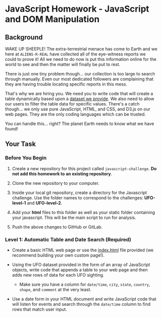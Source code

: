 ﻿# JavaScript Homework - JavaScript and DOM Manipulation

## Background

WAKE UP SHEEPLE! The extra-terrestrial menace has come to Earth and 
we here at `ALIENS-R-REAL` have collected all of the eye-witness reports 
we could to prove it! All we need to do now is put this information online 
for the world to see and then the matter will finally be put to rest.

There is just one tiny problem though... our collection is too large to 
search through manually. Even our most dedicated followers are 
complaining that they are having trouble locating specific reports 
in this mess.

That's why we are hiring you. We need you to write code that will
 create a table dynamically based upon a 
[dataset we provide](StarterCode/static/js/data.js). We also need to 
allow our users to filter the table data for specific values. There's 
a catch though... we only use pure JavaScript, HTML, and CSS, and D3.js 
on our web pages. They are the only coding languages which can be trusted.

You can handle this... right? The planet Earth needs to know what we have 
found!




## Your Task

### Before You Begin

1. Create a new repository for this project called `javascript-challenge`. 
**Do not add this homework to an existing repository**.

2. Clone the new repository to your computer.

3. Inside your local git repository, create a directory for the 
Javascript challenge. Use the folder names to correspond to the 
challenges: **UFO-level-1** and **UFO-level-2**.

4. Add your **html** files to this folder as well as your static 
folder containing your javascript. This will be the main script to 
run for analysis.

5. Push the above changes to GitHub or GitLab.






### Level 1: Automatic Table and Date Search (Required)

* Create a basic HTML web page or use the 
[index.html](StarterCode/index.html) file provided 
(we recommend building your own custom page!).

* Using the UFO dataset provided in the form of 
an array of JavaScript objects, write code that appends a table 
to your web page and then adds new rows of data for each UFO 
sighting.

  * Make sure you have a column for `date/time`, `city`,
 `state`, `country`, `shape`, and `comment` at the very least.

* Use a date form in your HTML document and write JavaScript 
code that will listen for events and search through the 
`date/time` column to find rows that match user input.







